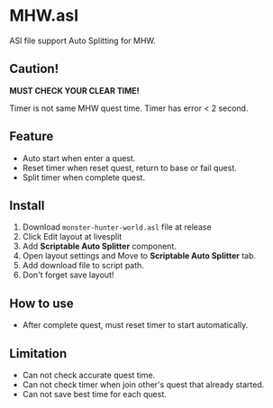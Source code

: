 # MHW.asl

ASl file support Auto Splitting for MHW.

## **Caution!**

**MUST CHECK YOUR CLEAR TIME!**

Timer is not same MHW quest time. Timer has error < 2 second.

## Feature

- Auto start when enter a quest.
- Reset timer when reset quest, return to base or fail quest.
- Split timer when complete quest.

## Install

1. Download `monster-hunter-world.asl` file at release
2. Click Edit layout at livesplit
3. Add **Scriptable Auto Splitter** component.
4. Open layout settings and Move to **Scriptable Auto Splitter** tab.
5. Add download file to script path.
6. Don't forget save layout!

## How to use

- After complete quest, must reset timer to start automatically.

## Limitation

- Can not check accurate quest time.
- Can not check timer when join other's quest that already started.
- Can not save best time for each quest.
